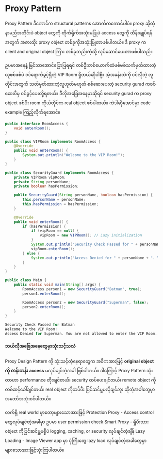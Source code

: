 # Proxy Pattern

Proxy Pattern ဒီကောင်က structural patterns အောက်ကကောင်ပါပဲ။ proxy ဆိုတဲ့နာမည်အတိုင်းပဲ object တွေကို
တိုက်ရိုက်အသုံးမပြုပဲ access တွေကို ထိန်းချုပ်ရန်အတွက် အစားထိုး proxy object တစ်ခုကိုအသုံးပြုတာဖစ်ပါတယ်။
ဒီ proxy က client and original object ကြား တစ်ခုတည်းကဲ့သို့ လုပ်ဆောင်ပေးတာဖစ်ပါသည်။

ဥပမာအနေနဲ့ မြင်သာအောင်ပြောပြရရင် တစ်ဦးတစ်ယောက်ထဲဖစ်ဖစ်သက်မှတ်ထားတဲ့လူဖစ်ဖစ်ပဲ ၀င်ရောက်ခွင့်ရှိတဲ့ VIP Room ရှိတယ်ဆိုပါစို့။ အဲ့အခန်းထဲကို ၀င်လိုတဲ့ လူတိုင်းအတွက် သတ်မှတ်ထားတဲ့လူဟုတ်မဟုတ် စစ်ဆေးပေးတဲ့ security gurad ကစစ်ဆေးပီမှ ၀င်ခွင့်ပေးလို့ရတယ်။ ဒီလိုအခြေအနေမှာဆိုရင် security gurad က proxy object ဖစ်ပီး room ကိုယ်တိုင်က real object ဖစ်ပါတယ်။ ကဲဒါဆိုအောင်မှာ code example ကြည့်လိုက်ရအောင်။

```java
public interface RoomAccess {
    void enterRoom();
}
```

```java
public class VIPRoom implements RoomAccess {
    @Override
    public void enterRoom() {
        System.out.println("Welcome to the VIP Room!");
    }
}
```

```java
public class SecurityGuard implements RoomAccess {
    private VIPRoom vipRoom;
    private String personName;
    private boolean hasPermission;

    public SecurityGuard(String personName, boolean hasPermission) {
        this.personName = personName;
        this.hasPermission = hasPermission;
    }

    @Override
    public void enterRoom() {
        if (hasPermission) {
            if (vipRoom == null) {
                vipRoom = new VIPRoom(); // Lazy initialization
            }
            System.out.println("Security Check Passed for " + personName);
            vipRoom.enterRoom();
        } else {
            System.out.println("Access Denied for " + personName + ". You are not allowed to enter the VIP Room.");
        }
    }
}
```

```java
public class Main {
    public static void main(String[] args) {
        RoomAccess person1 = new SecurityGuard("Batman", true);
        person1.enterRoom();

        RoomAccess person2 = new SecurityGuard("Superman", false);
        person2.enterRoom();
    }
}
```

```csharp
Security Check Passed for Batman
Welcome to the VIP Room!
Access Denied for Superman. You are not allowed to enter the VIP Room.
```

#### ဘယ်လိုအခြေအနေတွေမှာသုံးသင့်သလဲ

Proxy Design Pattern ကို သုံးသင့်တဲ့နေရာတွေက အဓိကအားဖြင့် **original object ကို တန်းတန်း access** မလုပ်ချင်တဲ့အခါ ဖြစ်ပါတယ်။ ဒါကြောင့် Proxy Pattern သုံးတာဟာ performance တိုးချင်တယ်၊ security ထပ်ပေးချင်တယ်၊ remote object ကိုတစ်ဆင့်ခေါ်ချင်တယ်၊ real object ကိုထပ်ပီး ပြင်ဆင်မှု့မလိုချင်ဘူး ဆိုတဲ့အခါတွေမှာ အတော်အသုံးဝင်ပါတယ်။

လက်ရှိ real world မှာတော့များသောအားဖြင့် 
Protection Proxy - Access control တွေလုပ်ချင်တဲ့အခါမှာ ဥပမာ user permission check 
Smart Proxy - ရှိပီးသား object ကိုပြင်ဆင်မှူ့မရှိပဲ logging, caching, or security လုပ်ချင်တဲ့ချိန်
Lazy Loading - Image Viewer app မှာ ပုံကြီးတွေ lazy load လုပ်ချင်တဲ့အခါတွေမှာများသောအားဖြင့်သုံးကြပါတယ်။